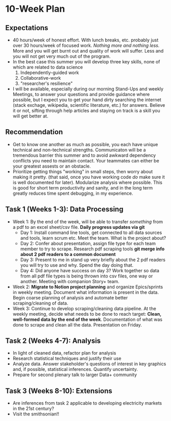 # 10-Week Plan

## Expectations

* 40 hours/week of honest effort. With lunch breaks, etc. probably just over 30 hours/week of focused work. *Nothing more and nothing less.* More and you will get burnt out and quality of work will suffer. Less and you will not get very much out of the program.
* In the best case this summer you will develop three key skills, none of which are related to data science
  1. Independently-guided work
  2. Collaborative-work
  3. "researcher's resilience"
* I will be available, especially during our morning Stand-Ups and weekly Meetings, to answer your questions and provide guidance where possible, but I expect you to get your hand dirty searching the internet (stack exchage, wikipedia, scientific literature, etc.) for answers. Believe it or not, sifting through help articles and staying on track is a skill you will get better at.

## Recommendation

* Get to know one another as much as possible, you each have unique technical and non-technical strengths. Communicaton will be a tremendous barrier this summer and to avoid awkward dependency conflicts you need to maintain contact. Your teammates can either be your greatest assests or an obstacle.
* Prioritize getting things "working" in small steps, then worry about making it pretty. (that said, once you have working code *do* make sure it is well documented for later). Modularize analysis where possible. This is good for short term productivity and sanity, and in the long term greatly reduces time spent debugging, in my experience.

## Task 1 (Weeks 1-3): Data Processing

* Week 1: By the end of the week, will be able to transfer *something* from a pdf to an excel sheet/csv file. **Daily progress updates via git**
  * Day 1: Install command line tools, get connected to all data sources and tools, learn scrum etc. Meet the team. What is the project about?
  * Day 2: Confer about presentation, assign file type for each team member to try to scrape. Research pdf scraping tools **git merge info about 2 pdf readers to a common document**
  * Day 3: Present to me in stand up very briefly about the 2 pdf readers you will try to use and why. Spend the day doing that.
  * Day 4: Did anyone have success on day 3? Work together so data from all pdf file types is being thrown into csv files, one way or another. Meeting with companion Story+ team.
* Week 2: **Migrate to Notion project planning** and organize Epics/sprints in weekly meeting. Document what information is present in the data. Begin coarse planning of analysis and automate better scraping/cleaning of data.
* Week 3: Continue to develop scraping/cleaning data pipeline. At the weekly meeting, decide what needs to be done to reach target: **Clean, well-formed data by the end of the week**. Documentation of what was done to scrape and clean all the data. Presentation on Friday.

## Task 2 (Weeks 4-7): Analysis 

* In light of cleaned data, refactor plan for analysis
* Research statistical techniques and justify their use
* Analyze data. Answer stakeholder's questions of interest in key graphics and, if possible, statistical inferences. Quantify uncertainty.
* Prepare for second plenary talk to larger Data+ community

## Task 3 (Weeks 8-10): Extensions

* Are inferences from task 2 applicable to developing electricity markets in the 21st century?
* Visit the smithsonian!!

